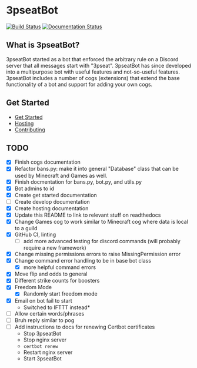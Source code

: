 # 3pseatBot

[![Build Status](https://github.com/gpauloski/3pseatBot/actions/workflows/build.yml/badge.svg)](https://github.com/gpauloski/3pseatBot/actions)
[![Documentation Status](https://readthedocs.org/projects/3pseatbot/badge/?version=latest)](https://3pseatbot.readthedocs.io/en/latest/?badge=latest)

## What is 3pseatBot?

3pseatBot started as a bot that enforced the arbitrary rule on a Discord server that all messages start with "3pseat".
3pseatBot has since developed into a multipurpose bot with useful features and not-so-useful features.
3pseatBot includes a number of cogs (extensions) that extend the base functionality of a bot and support for adding your own cogs.

## Get Started

- [Get Started](https://3pseatbot.readthedocs.io/en/latest/getstarted.html)
- [Hosting](https://3pseatbot.readthedocs.io/en/latest/hosting.html)
- [Contributing](https://3pseatbot.readthedocs.io/en/latest/hosting.html)

## TODO

- [x] Finish cogs documentation
- [x] Refactor bans.py: make it into general "Database" class that can be used by Minecraft and Games as well.
- [x] Finish docmentation for bans.py, bot.py, and utils.py
- [x] Bot admins to id
- [x] Create get started documentation
- [ ] Create develop documentation
- [x] Create hosting documentation
- [x] Update this README to link to relevant stuff on readthedocs
- [x] Change Games cog to work similar to Minecraft cog where data is local to a guild
- [x] GitHub CI, linting
  - [ ] add more advanced testing for discord commands (will probably require a new framework)
- [x] Change missing permissions errors to raise MissingPermission error
- [x] Change command error handling to be in base bot class
  - [x] more helpful command errors
- [x] Move flip and odds to general
- [x] Different strike counts for boosters
- [x] Freedom Mode
  - [x] Randomly start freedom mode
- [x] Email on bot fail to start
  - Switched to IFTTT instead*
- [ ] Allow certain words/phrases
- [ ] Bruh reply similar to pog
- [ ] Add instructions to docs for renewing Certbot certificates
  - Stop 3pseatBot
  - Stop nginx server
  - `certbot renew`
  - Restart nginx server
  - Start 3pseatBot
